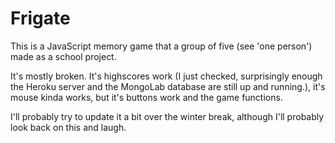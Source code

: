 # Frigate

This is a JavaScript memory game that a group of five (see 'one person') made as a school project.  

It's mostly broken.  It's highscores work (I just checked, surprisingly enough the Heroku server and the MongoLab database are still up and running.),
it's mouse kinda works, but it's buttons work and the game functions.

I'll probably try to update it a bit over the winter break, although I'll probably look back on this and laugh.

